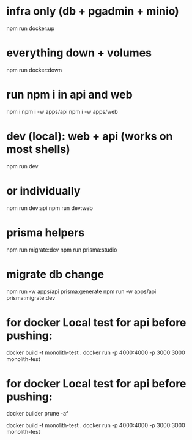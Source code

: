 # infra only (db + pgadmin + minio)
npm run docker:up

# everything down + volumes
npm run docker:down

# run npm i in api and web
npm i
npm i -w apps/api 
npm i -w apps/web

# dev (local): web + api  (works on most shells)
npm run dev

# or individually
npm run dev:api
npm run dev:web

# prisma helpers
npm run migrate:dev
npm run prisma:studio

# migrate db change

 npm run -w apps/api prisma:generate
  npm run -w apps/api prisma:migrate:dev

  # for docker  Local test for api before pushing:
  <!-- docker build -f apps/api/Dockerfile -t api-test . -->
  <!-- docker build -f .railway/Dockerfile.api -t api-test . -->
<!-- 
  docker run --rm -p 4000:4000 api-test -->

  docker build -t monolith-test .
  docker run -p 4000:4000 -p 3000:3000 monolith-test

   # for docker  Local test for api before pushing:
  docker builder prune -af
<!-- docker build --no-cache -t web-test -f apps/web/Dockerfile . -->
<!-- docker build -f .railway/Dockerfile.web -t web-test .
docker run --rm -p 3000:3000 web-tes -->
  docker build -t monolith-test .
  docker run -p 4000:4000 -p 3000:3000 monolith-test

